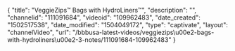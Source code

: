 {
    "title": "VeggieZips&trade; Bags with HydroLiners&trade;",
    "description": "",
    "channelid": "111091684",
    "videoid": "109962483",
    "date_created": "1502517538",
    "date_modified": "1504049172",
    "type": "captivate",
    "layout": "channelVideo",
    "url": "\/bbbusa-latest-videos\/veggiezips\u00e2-bags-with-hydroliners\u00e2-3-notes\/111091684-109962483"
}